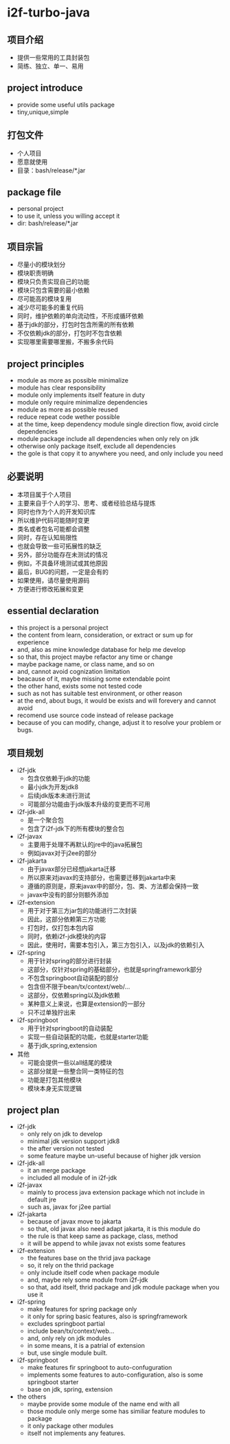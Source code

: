# i2f-turbo-java

## 项目介绍

- 提供一些常用的工具封装包
- 简练、独立、单一、易用

## project introduce

- provide some useful utils package
- tiny,unique,simple

## 打包文件

- 个人项目
- 愿意就使用
- 目录：bash/release/*.jar

## package file

- personal project
- to use it, unless you willing accept it
- dir: bash/release/*.jar

## 项目宗旨

- 尽量小的模块划分
- 模块职责明确
- 模块只负责实现自己的功能
- 模块只包含需要的最小依赖
- 尽可能高的模块复用
- 减少尽可能多的重复代码
- 同时，维护依赖的单向流动性，不形成循环依赖
- 基于jdk的部分，打包时包含所需的所有依赖
- 不仅依赖jdk的部分，打包时不包含依赖
- 实现哪里需要哪里搬，不搬多余代码

## project principles

- module as more as possible minimalize
- module has clear responsibility
- module only implements itself feature in duty
- module only require minimalize dependencies
- module as more as possible reused
- reduce repeat code wether possible
- at the time, keep dependency module single direction flow, avoid circle dependencies
- module package include all dependencies when only rely on jdk
- otherwise only package itself, exclude all dependencies
- the gole is that copy it to anywhere you need, and only include you need

## 必要说明

- 本项目属于个人项目
- 主要来自于个人的学习、思考、或者经验总结与提炼
- 同时也作为个人的开发知识库
- 所以维护代码可能随时变更
- 类名或者包名可能都会调整
- 同时，存在认知局限性
- 也就会导致一些可拓展性的缺乏
- 另外，部分功能存在未测试的情况
- 例如，不具备环境测试或其他原因
- 最后，BUG的问题，一定是会有的
- 如果使用，请尽量使用源码
- 方便进行修改拓展和变更

## essential declaration

- this project is a personal project
- the content from learn, consideration, or extract or sum up for experience
- and, also as mine knowledge database for help me develop
- so that, this project maybe refactor any time or change
- maybe package name, or class name, and so on
- and, cannot avoid cognization limitation
- beacause of it, maybe missing some extendable point
- the other hand, exists some not tested code
- such as not has suitable test environment, or other reason
- at the end, about bugs, it would be exists and will forevery and cannot avoid
- recomend use source code instead of release package
- because of you can modify, change, adjust it to resolve your problem or bugs.

## 项目规划

- i2f-jdk
    - 包含仅依赖于jdk的功能
    - 最小jdk为开发jdk8
    - 后续jdk版本未进行测试
    - 可能部分功能由于jdk版本升级的变更而不可用
- i2f-jdk-all
    - 是一个聚合包
    - 包含了i2f-jdk下的所有模块的整合包
- i2f-javax
    - 主要用于处理不再默认的jre中的java拓展包
    - 例如javax对于j2ee的部分
- i2f-jakarta
    - 由于javax部分已经想jakarta迁移
    - 所以原来对javax的支持部分，也需要迁移到jakarta中来
    - 遵循的原则是，原来javax中的部分，包、类、方法都会保持一致
    - javax中没有的部分则额外添加
- i2f-extension
    - 用于对于第三方jar包的功能进行二次封装
    - 因此，这部分依赖第三方功能
    - 打包时，仅打包本包内容
    - 同时，依赖i2f-jdk模块的内容
    - 因此，使用时，需要本包引入，第三方包引入，以及jdk的依赖引入
- i2f-spring
    - 用于针对spring的部分进行封装
    - 这部分，仅针对spring的基础部分，也就是springframework部分
    - 不包含springboot自动装配的部分
    - 包含但不限于bean/tx/context/web/...
    - 这部分，仅依赖spring以及jdk依赖
    - 某种意义上来说，也算是extension的一部分
    - 只不过单独拧出来
- i2f-springboot
    - 用于针对springboot的自动装配
    - 实现一些自动装配的功能，也就是starter功能
    - 基于jdk,spring,extension
- 其他
    - 可能会提供一些以all结尾的模块
    - 这部分就是一些整合同一类特征的包
    - 功能是打包其他模块
    - 模块本身无实现逻辑

## project plan

- i2f-jdk
    - only rely on jdk to develop
    - minimal jdk version support jdk8
    - the after version not tested
    - some feature maybe un-useful because of higher jdk version
- i2f-jdk-all
    - it an merge package
    - included all module of in i2f-jdk
- i2f-javax
    - mainly to process java extension package which not include in default jre
    - such as, javax for j2ee partial
- i2f-jakarta
    - because of javax move to jakarta
    - so that, old javax also need adapt jakarta, it is this module do
    - the rule is that keep same as package, class, method
    - it will be append to while javax not exists some features
- i2f-extension
    - the features base on the thrid java package
    - so, it rely on the thrid package
    - only include itself code when package module
    - and, maybe rely some module from i2f-jdk
    - so that, add itself, thrid package and jdk module package when you use it
- i2f-spring
    - make features for spring package only
    - it only for spring basic features, also is springframework
    - excludes springboot partial
    - include bean/tx/context/web...
    - and, only rely on jdk modules
    - in some means, it is a patrial of extension
    - but, use single module built.
- i2f-springboot
    - make features fir springboot to auto-confuguration
    - implements some features to auto-configuration, also is some springboot starter
    - base on jdk, spring, extension
- the others
    - maybe provide some module of the name end with all
    - those module only merge some has similiar feature modules to package
    - it only package other modules
    - itself not implements any features.

